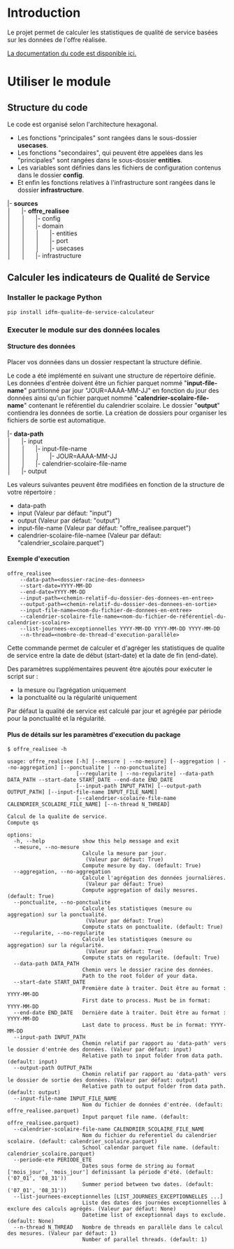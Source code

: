 # Introduction
Le projet permet de calculer les statistiques de qualité de service basées sur les données de l'offre réalisée.

[La documentation du code est disponible ici.](https://iledefrancemobilites.github.io/idfm_offre_realisee_ponctualite_regularite/index.html)

# Utiliser le module

## Structure du code

Le code est organisé selon l'architecture hexagonal.
- Les fonctions "principales" sont rangées dans le sous-dossier **usecases**.
- Les fonctions "secondaires", qui peuvent être appelées dans les "principales" sont rangées dans le sous-dossier
**entities**.
- Les variables sont définies dans les fichiers de configuration contenus dans le dossier **config**.
- Et enfin les fonctions relatives à l'infrastructure sont rangées dans le dossier **infrastructure**.

|- **sources**\
│&nbsp;&nbsp;&nbsp;&nbsp;&nbsp;&nbsp;|- **offre_realisee**\
│&nbsp;&nbsp;&nbsp;&nbsp;&nbsp;&nbsp;│&nbsp;&nbsp;&nbsp;&nbsp;&nbsp;&nbsp;|- config\
│&nbsp;&nbsp;&nbsp;&nbsp;&nbsp;&nbsp;│&nbsp;&nbsp;&nbsp;&nbsp;&nbsp;&nbsp;|- domain\
│&nbsp;&nbsp;&nbsp;&nbsp;&nbsp;&nbsp;│&nbsp;&nbsp;&nbsp;&nbsp;&nbsp;&nbsp;│&nbsp;&nbsp;&nbsp;&nbsp;&nbsp;&nbsp;|- entities\
│&nbsp;&nbsp;&nbsp;&nbsp;&nbsp;&nbsp;│&nbsp;&nbsp;&nbsp;&nbsp;&nbsp;&nbsp;│&nbsp;&nbsp;&nbsp;&nbsp;&nbsp;&nbsp;|- port\
│&nbsp;&nbsp;&nbsp;&nbsp;&nbsp;&nbsp;│&nbsp;&nbsp;&nbsp;&nbsp;&nbsp;&nbsp;│&nbsp;&nbsp;&nbsp;&nbsp;&nbsp;&nbsp;|- usecases\
│&nbsp;&nbsp;&nbsp;&nbsp;&nbsp;&nbsp;│&nbsp;&nbsp;&nbsp;&nbsp;&nbsp;&nbsp;|- infrastructure

## Calculer les indicateurs de Qualité de Service

### Installer le package Python
```console
pip install idfm-qualite-de-service-calculateur
```

### Executer le module sur des données locales

#### Structure des données
Placer vos données dans un dossier respectant la structure définie.

Le code a été implémenté en suivant une structure de répertoire définie. Les données d'entrée doivent être un fichier parquet nommé "**input-file-name**" partitionné par jour "JOUR=AAAA-MM-JJ" en fonction du jour des données ainsi qu'un fichier parquet nommé "**calendrier-scolaire-file-name**" contenant le référentiel du calendrier scolaire. Le dossier "**output**" contiendra les données de sortie. La création de dossiers pour organiser les fichiers de sortie est automatique.

|- **data-path**\
│&nbsp;&nbsp;&nbsp;&nbsp;&nbsp;&nbsp;|- input\
│&nbsp;&nbsp;&nbsp;&nbsp;&nbsp;&nbsp;│&nbsp;&nbsp;&nbsp;&nbsp;&nbsp;&nbsp;|- input-file-name\
│&nbsp;&nbsp;&nbsp;&nbsp;&nbsp;&nbsp;│&nbsp;&nbsp;&nbsp;&nbsp;&nbsp;&nbsp;│&nbsp;&nbsp;&nbsp;&nbsp;&nbsp;&nbsp;|- JOUR=AAAA-MM-JJ\
│&nbsp;&nbsp;&nbsp;&nbsp;&nbsp;&nbsp;│&nbsp;&nbsp;&nbsp;&nbsp;&nbsp;&nbsp;|- calendrier-scolaire-file-name\
│&nbsp;&nbsp;&nbsp;&nbsp;&nbsp;&nbsp;|- output

Les valeurs suivantes peuvent être modifiées en fonction de la structure de votre répertoire :
- data-path
- input (Valeur par défaut: "input")
- output (Valeur par défaut: "output")
- input-file-name (Valeur par défaut: "offre_realisee.parquet")
- calendrier-scolaire-file-namee (Valeur par défaut: "calendrier_scolaire.parquet")


#### Exemple d'execution
```console
offre_realisee
    --data-path=<dossier-racine-des-donnees>
    --start-date=YYYY-MM-DD
    --end-date=YYYY-MM-DD
    --input-path=<chemin-relatif-du-dossier-des-donnees-en-entree>
    --output-path=<chemin-relatif-du-dossier-des-donnees-en-sortie>
    --input-file-name=<nom-du-fichier-de-donnees-en-entree>
    --calendrier-scolaire-file-name=<nom-du-fichier-de-référentiel-du-calendrier-scolaire>
    --list-journees-exceptionnelles YYYY-MM-DD YYYY-MM-DD YYYY-MM-DD
    --n-thread=<nombre-de-thread-d'execution-parallèle>
```

Cette commande permet de calculer et d'agréger les statistiques de qualite de service entre la date de début (start-date) et la date de fin (end-date).

Des paramètres supplémentaires peuvent être ajoutés pour exécuter le script sur :
- la mesure ou l’agrégation uniquement
- la ponctualité ou la régularité uniquement

Par défaut la qualité de service est calculé par jour et agrégée par période pour la ponctualité et la régularité.

#### Plus de détails sur les paramètres d'execution du package

```console
$ offre_realisee -h

usage: offre_realisee [-h] [--mesure | --no-mesure] [--aggregation | --no-aggregation] [--ponctualite | --no-ponctualite]
                      [--regularite | --no-regularite] --data-path DATA_PATH --start-date START_DATE --end-date END_DATE
                      [--input-path INPUT_PATH] [--output-path OUTPUT_PATH] [--input-file-name INPUT_FILE_NAME]
                      [--calendrier-scolaire-file-name CALENDRIER_SCOLAIRE_FILE_NAME] [--n-thread N_THREAD]

Calcul de la qualite de service.
Compute qs

options:
  -h, --help            show this help message and exit
  --mesure, --no-mesure
                        Calcule la mesure par jour.
                         (Valeur par défaut: True)
                        Compute mesure by day. (default: True)
  --aggregation, --no-aggregation
                        Calcule l'agrégation des données journalières.
                         (Valeur par défaut: True)
                        Compute aggregation of daily mesures. (default: True)
  --ponctualite, --no-ponctualite
                        Calcule les statistiques (mesure ou aggregation) sur la ponctualité.
                         (Valeur par défaut: True)
                        Compute stats on ponctualite. (default: True)
  --regularite, --no-regularite
                        Calcule les statistiques (mesure ou aggregation) sur la régularité.
                         (Valeur par défaut: True)
                        Compute stats on regularite. (default: True)
  --data-path DATA_PATH
                        Chemin vers le dossier racine des données.
                        Path to the root folder of your data.
  --start-date START_DATE
                        Première date à traiter. Doit être au format : YYYY-MM-DD
                        First date to process. Must be in format: YYYY-MM-DD
  --end-date END_DATE   Dernière date à traiter. Doit être au format : YYYY-MM-DD
                        Last date to process. Must be in format: YYYY-MM-DD
  --input-path INPUT_PATH
                        Chemin relatif par rapport au 'data-path' vers le dossier d'entrée des données. (Valeur par défaut: input)
                        Relative path to input folder from data path. (default: input)
  --output-path OUTPUT_PATH
                        Chemin relatif par rapport au 'data-path' vers le dossier de sortie des données. (Valeur par défaut: output)
                        Relative path to output folder from data path. (default: output)
  --input-file-name INPUT_FILE_NAME
                        Nom du fichier de données d'entrée. (default: offre_realisee.parquet)
                        Input parquet file name. (default: offre_realisee.parquet)
  --calendrier-scolaire-file-name CALENDRIER_SCOLAIRE_FILE_NAME
                        Nom du fichier du referentiel du calendrier scolaire. (default: calendrier_scolaire.parquet)
                        School calendar parquet file name. (default: calendrier_scolaire.parquet)
  --periode-ete PERIODE_ETE
                        Dates sous forme de string au format ['mois_jour', 'mois_jour'] definissant la période d'été. (default: ('07_01', '08_31'))
                        Summer period between two dates. (default: ('07_01', '08_31'))
  --list-journees-exceptionnelles [LIST_JOURNEES_EXCEPTIONNELLES ...]
                        Liste des dates des journées exceptionnelles à exclure des calculs agrégés. (Valeur par défaut: None)
                        Datetime list of exceptionnal days to exclude. (default: None)
  --n-thread N_THREAD   Nombre de threads en parallèle dans le calcul des mesures. (Valeur par défaut: 1)
                        Number of parallel threads. (default: 1)
```
